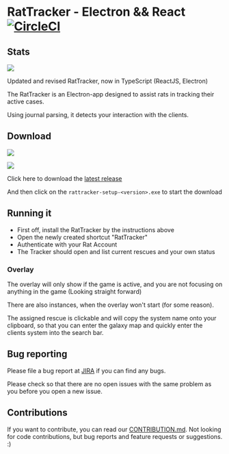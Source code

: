 # RatTracker - Electron && React [![CircleCI](https://circleci.com/gh/FuelRats/RatTracker-electron/tree/master.svg?style=svg)](https://circleci.com/gh/FuelRats/RatTracker-electron/tree/master)

## Stats

[![](https://img.shields.io/github/downloads/FuelRats/RatTracker-electron/total.svg)](https://github.com/FuelRats/RatTracker-electron)

Updated and revised RatTracker, now in TypeScript (ReactJS, Electron)

The RatTracker is an Electron-app designed to assist rats in tracking their active cases.

Using journal parsing, it detects your interaction with the clients.

## Download

[![](https://img.shields.io/github/tag-date/FuelRats/RatTracker-electron.svg)](https://github.com/FuelRats/RatTracker-electron/releases/latest)

[![](https://img.shields.io/github/release-date/FuelRats/RatTracker-electron.svg)](https://github.com/FuelRats/RatTracker-electron/releases/latest)

Click here to download the [latest release](https://github.com/FuelRats/RatTracker-electron/releases/latest)

And then click on the `rattracker-setup-<version>.exe` to start the download

## Running it

-   First off, install the RatTracker by the instructions above
-   Open the newly created shortcut "RatTracker"
-   Authenticate with your Rat Account
-   The Tracker should open and list current rescues and your own status

### Overlay

The overlay will only show if the game is active, and you are not focusing on anything in the game (Looking straight forward)

There are also instances, when the overlay won't start (for some reason).

The assigned rescue is clickable and will copy the system name onto your clipboard, so that you can enter the galaxy map and quickly enter the clients system into the search bar.

## Bug reporting

Please file a bug report at [JIRA](https://jira.fuelrats.com/projects/RTE/issues/) if you can find any bugs.

Please check so that there are no open issues with the same problem as you before you open a new issue.

## Contributions

If you want to contribute, you can read our [CONTRIBUTION.md](CONTRIBUTING.md).
Not looking for code contributions, but bug reports and feature requests or suggestions. :)
